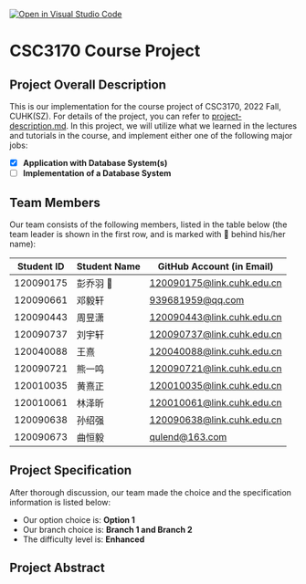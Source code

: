 [![Open in Visual Studio Code](https://classroom.github.com/assets/open-in-vscode-c66648af7eb3fe8bc4f294546bfd86ef473780cde1dea487d3c4ff354943c9ae.svg)](https://classroom.github.com/online_ide?assignment_repo_id=9431947&assignment_repo_type=AssignmentRepo)
# CSC3170 Course Project

## Project Overall Description

This is our implementation for the course project of CSC3170, 2022 Fall, CUHK(SZ). For details of the project, you can refer to [project-description.md](project-description.md). In this project, we will utilize what we learned in the lectures and tutorials in the course, and implement either one of the following major jobs:

<!-- Please fill in "x" to replace the blank space between "[]" to tick the todo item; it's ticked on the first one by default. -->

- [x] **Application with Database System(s)**
- [ ] **Implementation of a Database System**

## Team Members

Our team consists of the following members, listed in the table below (the team leader is shown in the first row, and is marked with 🚩 behind his/her name):

<!-- change the info below to be the real case -->

| Student ID | Student Name | GitHub Account (in Email) |
| ---------- | ------------ | ------------------------- |
| 120090175  | 彭乔羽 🚩    | 120090175@link.cuhk.edu.cn        |
| 120090661  | 邓毅轩         | 939681959@qq.com            |
| 120090443  | 周昱潇         | 120090443@link.cuhk.edu.cn            |
| 120090737  | 刘宇轩         | 120090737@link.cuhk.edu.cn            |
| 120040088  | 王熹           | 120040088@link.cuhk.edu.cn            |
| 120090721  | 熊一鸣         | 120090721@link.cuhk.edu.cn            |
| 120010035  | 黄熹正         | 120010035@link.cuhk.edu.cn            |
| 120010061  | 林泽昕         | 120010061@link.cuhk.edu.cn            |
| 120090638  | 孙绍强         | 120090638@link.cuhk.edu.cn            |
| 120090673  | 曲恒毅         | qulend@163.com            |

## Project Specification

<!-- You should remove the terms/sentence that is not necessary considering your option/branch/difficulty choice -->

After thorough discussion, our team made the choice and the specification information is listed below:

- Our option choice is: **Option 1**
- Our branch choice is: **Branch 1 and Branch 2**
- The difficulty level is: **Enhanced**


## Project Abstract

<!-- TODO -->